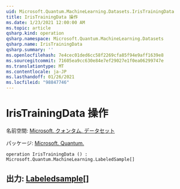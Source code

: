 ```yaml
---
uid: Microsoft.Quantum.MachineLearning.Datasets.IrisTrainingData
title: IrisTrainingData 操作
ms.date: 1/23/2021 12:00:00 AM
ms.topic: article
qsharp.kind: operation
qsharp.namespace: Microsoft.Quantum.MachineLearning.Datasets
qsharp.name: IrisTrainingData
qsharp.summary: ''
ms.openlocfilehash: 7e4cec01ded6cc58f2269cfa85f94e9aff1639e8
ms.sourcegitcommit: 71605ea9cc630e84e7ef29027e1f0ea06299747e
ms.translationtype: MT
ms.contentlocale: ja-JP
ms.lasthandoff: 01/26/2021
ms.locfileid: "98847746"
---
```

# <a name="iristrainingdata-operation"></a>IrisTrainingData 操作

名前空間: [Microsoft. クォンタム. データセット](xref:Microsoft.Quantum.MachineLearning.Datasets)

パッケージ: [Microsoft. Quantum.](https://nuget.org/packages/Microsoft.Quantum.MachineLearning)




```qsharp
operation IrisTrainingData () : Microsoft.Quantum.MachineLearning.LabeledSample[]
```


## <a name="output--labeledsample"></a>出力: [Labeledsample](xref:Microsoft.Quantum.MachineLearning.LabeledSample)[]


